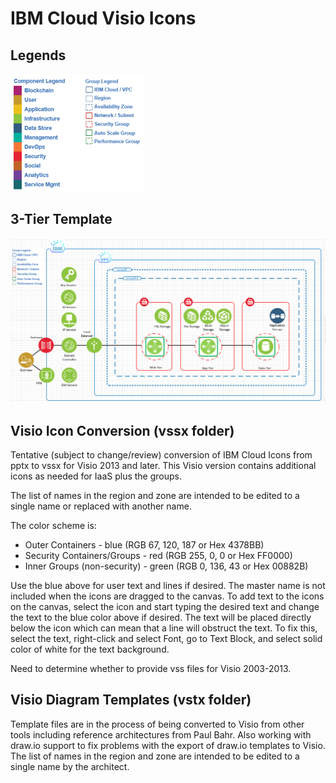 # IBM Cloud Visio Icons

## Legends

![Legends](/images/legends.png)

## 3-Tier Template

![3-Tier](/images/3-tier.png)

## Visio Icon Conversion (vssx folder)

Tentative (subject to change/review) conversion of IBM Cloud Icons from pptx to vssx for Visio 2013 and later.  This Visio version contains additional icons as needed for IaaS plus the groups.  

The list of names in the region and zone are intended to be edited to a single name or replaced with another name.

The color scheme is:
* Outer Containers - blue (RGB 67, 120, 187 or Hex 4378BB)
* Security Containers/Groups - red (RGB 255, 0, 0 or Hex FF0000) 
* Inner Groups (non-security) - green (RGB 0, 136, 43 or Hex 00882B)

Use the blue above for user text and lines if desired.  The master name is not included when the icons are dragged to the canvas.  To add text to the icons on the canvas, select the icon and start typing the desired text and change the text to the blue color above if desired.  The text will be placed directly below the icon which can mean that a line will obstruct the text.  To fix this, select the text, right-click and select Font, go to Text Block, and select solid color of white for the text background.

Need to determine whether to provide vss files for Visio 2003-2013.  

## Visio Diagram Templates (vstx folder)

Template files are in the process of being converted to Visio from other tools including reference architectures from Paul Bahr.  Also working with draw.io support to fix problems with the export of draw.io templates to Visio. The list of names in the region and zone are intended to be edited to a single name by the architect.  
